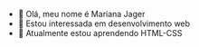 - 👋 Olá, meu nome é Mariana Jager
- 👀 Estou interessada em desenvolvimento web
- 🌱 Atualmente estou aprendendo HTML-CSS
